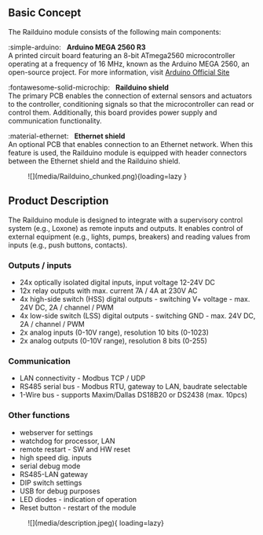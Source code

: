## Basic Concept
The Railduino module consists of the following main components:

:simple-arduino: &nbsp; **Arduino MEGA 2560 R3**  
A printed circuit board featuring an 8-bit ATmega2560 microcontroller operating at a frequency of 16 MHz, 
known as the Arduino MEGA 2560, an open-source project. For more information, visit [Arduino Official Site](https://arduino.cc)

:fontawesome-solid-microchip: &nbsp; **Railduino shield**  
The primary PCB enables the connection of external sensors and actuators to the controller, conditioning 
signals so that the microcontroller can read or control them. Additionally, this board provides power supply and communication functionality.

:material-ethernet: &nbsp; **Ethernet shield**  
An optional PCB that enables connection to an Ethernet network. When this feature is used, the Railduino
 module is equipped with header connectors between the Ethernet shield and the Railduino shield.

<figure markdown="span">
![](media/Railduino_chunked.png){loading=lazy }
</figure>

## Product Description

The Railduino module is designed to integrate with a supervisory control system (e.g., Loxone) as remote inputs and outputs.
 It enables control of external equipment (e.g., lights, pumps, breakers) and reading values from inputs (e.g., push buttons, contacts).

### Outputs / inputs  
- 24x optically isolated digital inputs, input voltage 12-24V DC
- 12x relay outputs with max. current 7A / 4A at 230V AC
- 4x high-side switch (HSS) digital outputs - switching V+ voltage - max. 24V DC, 2A / channel / PWM
- 4x low-side switch (LSS) digital outputs - switching GND - max. 24V DC, 2A / channel / PWM
- 2x analog inputs (0-10V range), resolution 10 bits (0-1023) 
- 2x analog outputs (0-10V range), resolution 8 bits (0-255)

### Communication  
- LAN connectivity - Modbus TCP / UDP
- RS485 serial bus - Modbus RTU, gateway to LAN, baudrate selectable
- 1-Wire bus - supports Maxim/Dallas DS18B20 or DS2438 (max. 10pcs)

### Other functions
- webserver for settings
- watchdog for processor, LAN
- remote restart - SW and HW reset
- high speed dig. inputs
- serial debug mode
- RS485-LAN gateway
- DIP switch settings
- USB for debug purposes
- LED diodes - indication of operation
- Reset button - restart of the module

<figure markdown="span">
![](media/description.jpeg){ loading=lazy}
</figure>